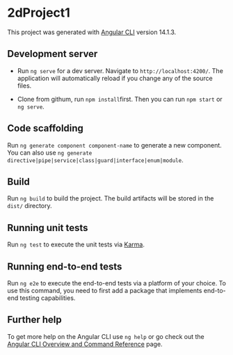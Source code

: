 # 2dProject1

This project was generated with [Angular CLI](https://github.com/angular/angular-cli) version 14.1.3.

## Development server

- Run `ng serve` for a dev server. Navigate to `http://localhost:4200/`. The application will automatically reload if you change any of the source files.

- Clone from githum, run `npm install`first. Then you can run `npm start` or `ng serve`.

## Code scaffolding

Run `ng generate component component-name` to generate a new component. You can also use `ng generate directive|pipe|service|class|guard|interface|enum|module`.

## Build

Run `ng build` to build the project. The build artifacts will be stored in the `dist/` directory.

## Running unit tests

Run `ng test` to execute the unit tests via [Karma](https://karma-runner.github.io).

## Running end-to-end tests

Run `ng e2e` to execute the end-to-end tests via a platform of your choice. To use this command, you need to first add a package that implements end-to-end testing capabilities.

## Further help

To get more help on the Angular CLI use `ng help` or go check out the [Angular CLI Overview and Command Reference](https://angular.io/cli) page.
